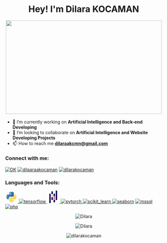 <h1 align="center">Hey! I'm Dilara KOCAMAN </h1>


<p align="center">
  <img width="500" height="300" src="https://i.pinimg.com/originals/cc/32/99/cc3299350f3d91327d4a8922ecae8fb8.gif">
</p>

- 🔭 I’m currently working on **Artificial Intelligence and Back-end Developing**
- 👯 I’m looking to collaborate on **Artificial Intelligence and Website Developing Projects**
- 📫 How to reach me **dilaraakcmn@gmail.com**

<p align="center">
  <h3>Connect with me:</h3>
  <a href="https://www.dilarakocaman.com/" target="blank"><img align="center" src="https://github.com/gauravghongde/social-icons/blob/master/SVG/Black/WWW_black.svg" alt="DK" height="30" width="40" /></a>
  <a href="https://www.instagram.com/dilaaraakocaman/" target="blank"><img align="center" src="https://raw.githubusercontent.com/rahuldkjain/github-profile-readme-generator/master/src/images/icons/Social/instagram.svg" alt="dilaaraakocaman" height="30" width="40" /></a>
  <a href="https://www.linkedin.com/in/dilarakocaman/" target="blank"><img align="center" src="https://github.com/gauravghongde/social-icons/blob/master/SVG/Color/LinkedIN.svg" alt="dilarakocaman" height="30" width="40" /></a>
</p>

<p align="center">
  <h3>Languages and Tools:</h3>
  <a href="https://www.python.org" target="_blank" rel="noreferrer"> <img src="https://raw.githubusercontent.com/devicons/devicon/master/icons/python/python-original.svg" alt="python" width="40" height="40"/> </a>
  <a href="https://www.tensorflow.org" target="_blank" rel="noreferrer"> <img src="https://www.vectorlogo.zone/logos/tensorflow/tensorflow-icon.svg" alt="tensorflow" width="40" height="40"/> </a>
  <a href="https://pandas.pydata.org/" target="_blank" rel="noreferrer"> <img src="https://raw.githubusercontent.com/devicons/devicon/2ae2a900d2f041da66e950e4d48052658d850630/icons/pandas/pandas-original.svg" alt="pandas" width="40" height="40"/> </a>
  <a href="https://pytorch.org/" target="_blank" rel="noreferrer"> <img src="https://www.vectorlogo.zone/logos/pytorch/pytorch-icon.svg" alt="pytorch" width="40" height="40"/> </a>
  <a href="https://scikit-learn.org/" target="_blank" rel="noreferrer"> <img src="https://upload.wikimedia.org/wikipedia/commons/0/05/Scikit_learn_logo_small.svg" alt="scikit_learn" width="40" height="40"/> </a>
  <a href="https://seaborn.pydata.org/" target="_blank" rel="noreferrer"> <img src="https://seaborn.pydata.org/_images/logo-mark-lightbg.svg" alt="seaborn" width="40" height="40"/></a>
  <a href="https://www.microsoft.com/en-us/sql-server" target="_blank" rel="noreferrer"> <img src="https://www.svgrepo.com/show/303229/microsoft-sql-server-logo.svg" alt="mssql" width="40" height="40"/> </a>
  <a href="https://www.php.net/" target="_blank" rel="noreferrer"> <img src="https://github.com/bablubambal/All_logo_and_pictures/blob/main/programming%20languages/php.png" alt="php" width="40" height="40"/> </a>
</p>

<p align="center">
  <img src="https://github-readme-stats.vercel.app/api/top-langs?username=dilarakocamann&show_icons=true&locale=en&layout=compact" alt="Dilara" />
</p>

<p align="center">
  <img src="https://github-readme-stats.vercel.app/api?username=dilarakocamann&show_icons=true&locale=en" alt="Dilara" />
</p>

<p align="center">
  <img src="https://github-readme-streak-stats.herokuapp.com/?user=dilarakocamann&" alt="dilarakocaman" />
</p>
